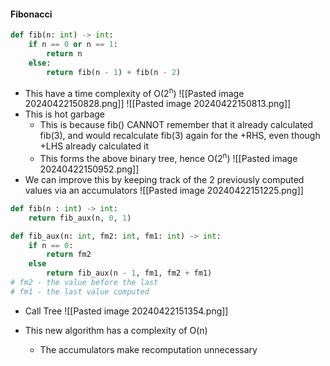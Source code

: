 #### Fibonacci
```python
def fib(n: int) -> int:
	if n == 0 or n == 1:
		return n
	else:
		return fib(n - 1) + fib(n - 2)
```
- This have a time complexity of O(2<sup>n</sup>)
![[Pasted image 20240422150828.png]]
![[Pasted image 20240422150813.png]]
- This is hot garbage
	- This is because fib() CANNOT remember that it already calculated fib(3), and would recalculate fib(3) again for the +RHS, even though +LHS already calculated it
	- This forms the above binary tree, hence O(2<sup>n</sup>)
![[Pasted image 20240422150952.png]]
- We can improve this by keeping track of the 2 previously computed values via an accumulators
![[Pasted image 20240422151225.png]]

```python
def fib(n : int) -> int:
	return fib_aux(n, 0, 1)

def fib_aux(n: int, fm2: int, fm1: int) -> int:
	if n == 0:
		return fm2
	else
		return fib_aux(n - 1, fm1, fm2 + fm1)
# fm2 - the value before the last
# fm1 - the last value computed
```

- Call Tree
![[Pasted image 20240422151354.png]]

- This new algorithm has a complexity of O(n)
	- The accumulators make recomputation unnecessary